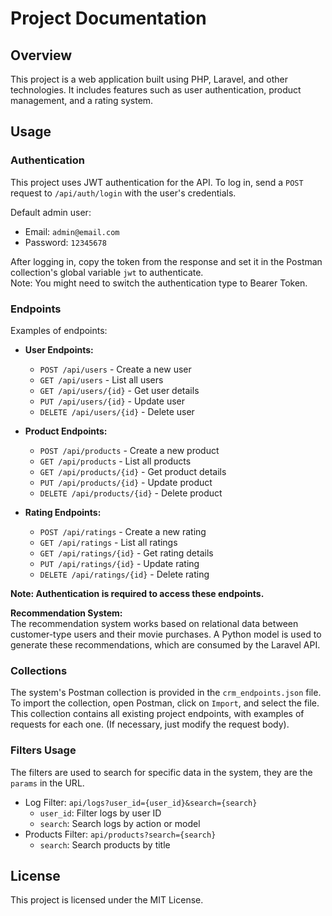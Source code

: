 # Project Documentation

## Overview
This project is a web application built using PHP, Laravel, and other technologies. It includes features such as user authentication, product management, and a rating system.

## Usage

### Authentication
This project uses JWT authentication for the API. To log in, send a `POST` request to `/api/auth/login` with the user's credentials.

Default admin user:
- Email: `admin@email.com`
- Password: `12345678`

After logging in, copy the token from the response and set it in the Postman collection's global variable `jwt` to authenticate.  
Note: You might need to switch the authentication type to Bearer Token.

### Endpoints

Examples of endpoints:

- **User Endpoints:**
    - `POST /api/users` - Create a new user
    - `GET /api/users` - List all users
    - `GET /api/users/{id}` - Get user details
    - `PUT /api/users/{id}` - Update user
    - `DELETE /api/users/{id}` - Delete user

- **Product Endpoints:**
    - `POST /api/products` - Create a new product
    - `GET /api/products` - List all products
    - `GET /api/products/{id}` - Get product details
    - `PUT /api/products/{id}` - Update product
    - `DELETE /api/products/{id}` - Delete product

- **Rating Endpoints:**
    - `POST /api/ratings` - Create a new rating
    - `GET /api/ratings` - List all ratings
    - `GET /api/ratings/{id}` - Get rating details
    - `PUT /api/ratings/{id}` - Update rating
    - `DELETE /api/ratings/{id}` - Delete rating

**Note: Authentication is required to access these endpoints.**

**Recommendation System:**  
The recommendation system works based on relational data between customer-type users and their movie purchases. A Python model is used to generate these recommendations, which are consumed by the Laravel API.

### Collections

The system's Postman collection is provided in the `crm_endpoints.json` file. To import the collection, open Postman, click on `Import`, and select the file.  
This collection contains all existing project endpoints, with examples of requests for each one. (If necessary, just modify the request body).

### Filters Usage

The filters are used to search for specific data in the system, they are the `params` in the URL.
- Log Filter: `api/logs?user_id={user_id}&search={search}`
  - `user_id`: Filter logs by user ID
  - `search`: Search logs by action or model
- Products Filter: `api/products?search={search}`
  - `search`: Search products by title


## License
This project is licensed under the MIT License.
